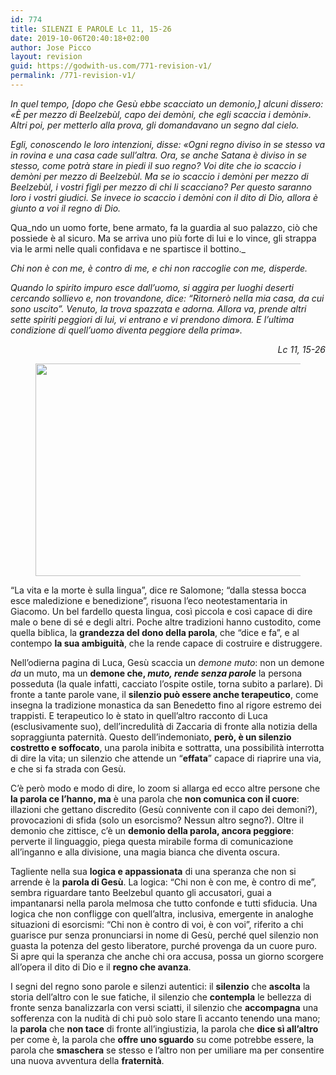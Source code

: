```yaml
---
id: 774
title: SILENZI E PAROLE Lc 11, 15-26
date: 2019-10-06T20:40:18+02:00
author: Jose Picco
layout: revision
guid: https://godwith-us.com/771-revision-v1/
permalink: /771-revision-v1/
---
```

_In quel tempo, [dopo che Gesù ebbe scacciato un demonio,] alcuni dissero: «È per mezzo di Beelzebùl, capo dei demòni, che egli scaccia i demòni». Altri poi, per metterlo alla prova, gli domandavano un segno dal cielo._

_Egli, conoscendo le loro intenzioni, disse: «Ogni regno diviso in se stesso va in rovina e una casa cade sull&#8217;altra. Ora, se anche Satana è diviso in se stesso, come potrà stare in piedi il suo regno? Voi dite che io scaccio i demòni per mezzo di Beelzebùl. Ma se io scaccio i demòni per mezzo di Beelzebùl, i vostri figli per mezzo di chi li scacciano? Per questo saranno loro i vostri giudici. Se invece io scaccio i demòni con il dito di Dio, allora è giunto a voi il regno di Dio._

Qua_ndo un uomo forte, bene armato, fa la guardia al suo palazzo, ciò che possiede è al sicuro. Ma se arriva uno più forte di lui e lo vince, gli strappa via le armi nelle quali confidava e ne spartisce il bottino._

_Chi non è con me, è contro di me, e chi non raccoglie con me, disperde._

_Quando lo spirito impuro esce dall&#8217;uomo, si aggira per luoghi deserti cercando sollievo e, non trovandone, dice: &#8220;Ritornerò nella mia casa, da cui sono uscito&#8221;. Venuto, la trova spazzata e adorna. Allora va, prende altri sette spiriti peggiori di lui, vi entrano e vi prendono dimora. E l&#8217;ultima condizione di quell&#8217;uomo diventa peggiore della prima»._

<p style="text-align:right">
  <em>Lc 11, 15-26</em>
</p><figure class="wp-block-image is-resized">

<img src="https://godwith-us.com/wp-content/uploads/2019/10/parole.jpg" alt="" class="wp-image-772" width="579" height="340" srcset="https://incercadidio.com/wp-content/uploads/2019/10/parole.jpg 456w, https://incercadidio.com/wp-content/uploads/2019/10/parole-300x176.jpg 300w" sizes="(max-width: 579px) 100vw, 579px" /> </figure> 

“La vita e la morte è sulla lingua”, dice re Salomone; “dalla stessa bocca esce maledizione e benedizione”, risuona l’eco neotestamentaria in Giacomo. Un bel fardello questa lingua, così piccola e così capace di dire male o bene di sé e degli altri. Poche altre tradizioni hanno custodito, come quella biblica, la **grandezza del dono della parola**, che “dice e fa”, e al contempo **la sua ambiguità**, che la rende capace di costruire e distruggere.

Nell’odierna pagina di Luca, Gesù scaccia un _demone muto_: non un demone _da_ un muto, ma un **demone che, _muto, rende senza parole_** la persona posseduta (la quale infatti, cacciato l’ospite ostile, torna subito a parlare). Di fronte a tante parole vane, il **silenzio può essere anche terapeutico**, come insegna la tradizione monastica da san Benedetto fino al rigore estremo dei trappisti. E terapeutico lo è stato in quell’altro racconto di Luca (esclusivamente suo), dell’incredulità di Zaccaria di fronte alla notizia della sopraggiunta paternità. Questo dell’indemoniato, **però, è un silenzio costretto e soffocato**, una parola inibita e sottratta, una possibilità interrotta di dire la vita; un silenzio che attende un “**effata**” capace di riaprire una via, e che si fa strada con Gesù.

C’è però modo e modo di dire, lo zoom si allarga ed ecco altre persone che **la parola ce l’hanno, ma** è una parola che **non comunica con il cuore**: illazioni che gettano discredito (Gesù connivente con il capo dei demoni?), provocazioni di sfida (solo un esorcismo? Nessun altro segno?). Oltre il demonio che zittisce, c’è un **demonio della parola, ancora peggiore**: perverte il linguaggio, piega questa mirabile forma di comunicazione all’inganno e alla divisione, una magia bianca che diventa oscura.

Tagliente nella sua **logica e appassionata** di una speranza che non si arrende è la **parola di Gesù**. La logica: “Chi non è con me, è contro di me”, sembra riguardare tanto Beelzebul quanto gli accusatori, guai a impantanarsi nella parola melmosa che tutto confonde e tutti sfiducia. Una logica che non confligge con quell’altra, inclusiva, emergente in analoghe situazioni di esorcismi: “Chi non è contro di voi, è con voi”, riferito a chi guarisce pur senza pronunciarsi in nome di Gesù, perché quel silenzio non guasta la potenza del gesto liberatore, purché provenga da un cuore puro. Si apre qui la speranza che anche chi ora accusa, possa un giorno scorgere all’opera il dito di Dio e il **regno che avanza**.

I segni del regno sono parole e silenzi autentici: il **silenzio** che **ascolta** la storia dell’altro con le sue fatiche, il silenzio che **contempla** le bellezza di fronte senza banalizzarla con versi sciatti, il silenzio che **accompagna** una sofferenza con la nudità di chi può solo stare lì accanto tenendo una mano; la **parola** che **non tace** di fronte all’ingiustizia, la parola che **dice sì all’altro** per come è, la parola che **offre uno sguardo** su come potrebbe essere, la parola che **smaschera** se stesso e l’altro non per umiliare ma per consentire una nuova avventura della **fraternità**.